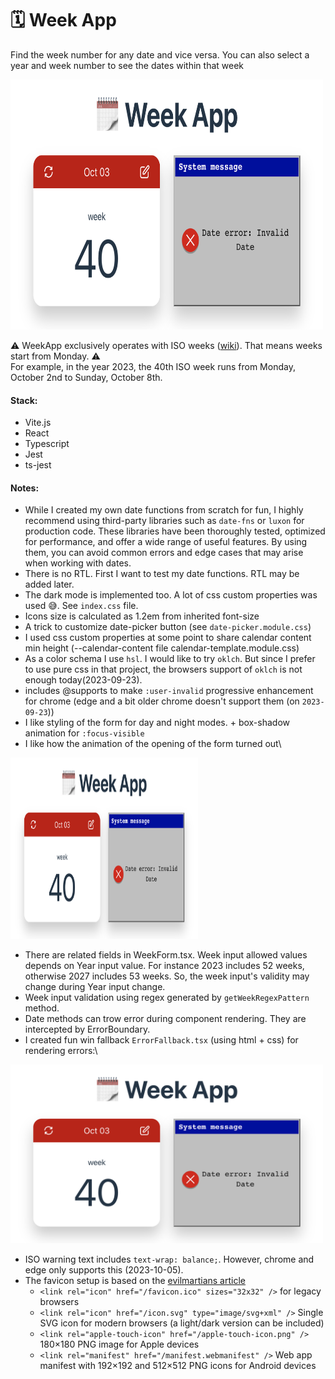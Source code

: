 # 🗓️ Week App

Find the week number for any date and vice versa.
You can also select a year and week number to see the dates within that week

<picture>
  <source media="(prefers-color-scheme: dark)" srcset="https://raw.githubusercontent.com/serjilyashenko/WeekApp/master/images/preview_dark.png">
  <source media="(prefers-color-scheme: light)" srcset="https://raw.githubusercontent.com/serjilyashenko/WeekApp/master/images/preview_light.png">
  <img alt="Application preview" width="500px" height="400px" src="https://raw.githubusercontent.com/serjilyashenko/WeekApp/master/images/WinError_light.png">
</picture>

⚠️ WeekApp exclusively operates with ISO weeks ([wiki](https://en.wikipedia.org/wiki/ISO_week_date)). That means weeks start from Monday. ⚠️<br/>
For example, in the year 2023, the 40th ISO week runs from Monday, October 2nd to Sunday, October 8th.

#### Stack:

- Vite.js
- React
- Typescript
- Jest
- ts-jest

#### Notes:

- While I created my own date functions from scratch for fun, I highly recommend using third-party libraries such as
  `date-fns` or `luxon` for production code. These libraries have been thoroughly tested, optimized for performance, and
  offer a wide range of useful features. By using them, you can avoid common errors and edge cases that may arise when
  working with dates.
- There is no RTL. First I want to test my date functions. RTL may be added later.
- The dark mode is implemented too. A lot of css custom properties was used 😅. See `index.css` file.
- Icons size is calculated as 1.2em from inherited font-size
- A trick to customize date-picker button (see `date-picker.module.css`)
- I used css custom properties at some point to share calendar content min height (--calendar-content file calendar-template.module.css)
- As a color schema I use `hsl`. I would like to try `oklch`. But since I prefer to use pure css in that project, the browsers support of `oklch` is not enough today(2023-09-23).
- includes @supports to make `:user-invalid` progressive enhancement for chrome (edge and a bit older chrome doesn't support them (on `2023-09-23`))
- I like styling of the form for day and night modes. + box-shadow animation for `:focus-visible`
- I like how the animation of the opening of the form turned out\
<picture>
  <source media="(prefers-color-scheme: dark)" srcset="https://raw.githubusercontent.com/serjilyashenko/WeekApp/master/images/formAnimation_dark.gif">
  <source media="(prefers-color-scheme: light)" srcset="https://raw.githubusercontent.com/serjilyashenko/WeekApp/master/images/formAnimation_light.gif">
  <img alt="Form animation" width="300px" height="290px" src="https://raw.githubusercontent.com/serjilyashenko/WeekApp/master/images/WinError_light.png">
</picture>

- There are related fields in WeekForm.tsx. Week input allowed values depends on Year input value. For instance 2023 includes 52 weeks, otherwise 2027 includes 53 weeks. So, the week input's validity may change during Year input change.
- Week input validation using regex generated by `getWeekRegexPattern` method.
- Date methods can trow error during component rendering. They are intercepted by ErrorBoundary.
- I created fun win fallback `ErrorFallback.tsx` (using html + css) for rendering errors:\
<picture>
  <source media="(prefers-color-scheme: dark)" srcset="https://raw.githubusercontent.com/serjilyashenko/WeekApp/master/images/WinError_dark.png">
  <source media="(prefers-color-scheme: light)" srcset="https://raw.githubusercontent.com/serjilyashenko/WeekApp/master/images/WinError_light.png">
  <img alt="Shows error example" width="500px" height="286px" src="https://raw.githubusercontent.com/serjilyashenko/WeekApp/master/images/WinError_light.png"/>
</picture>

- ISO warning text includes `text-wrap: balance;`. However, chrome and edge only supports this (2023-10-05).
- The favicon setup is based on the [evilmartians article](https://evilmartians.com/chronicles/how-to-favicon-in-2021-six-files-that-fit-most-needs)
  - `<link rel="icon" href="/favicon.ico" sizes="32x32" />` for legacy browsers
  - `<link rel="icon" href="/icon.svg" type="image/svg+xml" />` Single SVG icon for modern browsers (a light/dark version can be included)
  - `<link rel="apple-touch-icon" href="/apple-touch-icon.png" />` 180×180 PNG image for Apple devices
  - `<link rel="manifest" href="/manifest.webmanifest" />` Web app manifest with 192×192 and 512×512 PNG icons for Android devices
